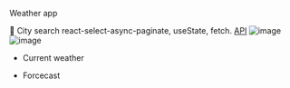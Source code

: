 Weather app

:fallen_leaf: City search
  react-select-async-paginate, useState, fetch. [API](https://rapidapi.com/wirefreethought/api/geodb-cities/)
  ![image](https://user-images.githubusercontent.com/94675218/187029262-31379945-1e3f-48c7-8110-0d316ab1bc49.png)
  ![image](https://user-images.githubusercontent.com/94675218/187029362-5ab95fa5-a2a4-418b-95ed-0ff284ca40ed.png)


- Current weather

- Forcecast
